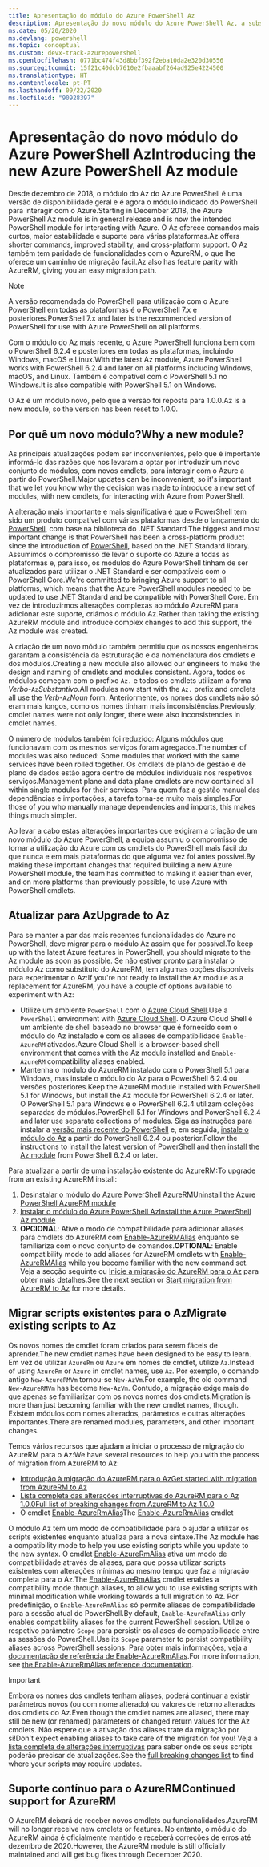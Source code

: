 ```yaml
---
title: Apresentação do módulo do Azure PowerShell Az
description: Apresentação do novo módulo do Azure PowerShell Az, a substituição do módulo AzureRM.
ms.date: 05/20/2020
ms.devlang: powershell
ms.topic: conceptual
ms.custom: devx-track-azurepowershell
ms.openlocfilehash: 0771bc474f43d8bbf392f2eba10da2e320d30556
ms.sourcegitcommit: 15f21c40dcb7610e2fbaaabf264ad925e4224500
ms.translationtype: HT
ms.contentlocale: pt-PT
ms.lasthandoff: 09/22/2020
ms.locfileid: "90928397"
---
```

# <a name="introducing-the-new-azure-powershell-az-module"></a><span data-ttu-id="ad29f-103">Apresentação do novo módulo do Azure PowerShell Az</span><span class="sxs-lookup"><span data-stu-id="ad29f-103">Introducing the new Azure PowerShell Az module</span></span>

<span data-ttu-id="ad29f-104">Desde dezembro de 2018, o módulo do Az do Azure PowerShell é uma versão de disponibilidade geral e é agora o módulo indicado do PowerShell para interagir com o Azure.</span><span class="sxs-lookup"><span data-stu-id="ad29f-104">Starting in December 2018, the Azure PowerShell Az module is in general release and is now the intended PowerShell module for interacting with Azure.</span></span> <span data-ttu-id="ad29f-105">O Az oferece comandos mais curtos, maior estabilidade e suporte para várias plataformas.</span><span class="sxs-lookup"><span data-stu-id="ad29f-105">Az offers shorter commands, improved stability, and cross-platform support.</span></span> <span data-ttu-id="ad29f-106">O Az também tem paridade de funcionalidades com o AzureRM, o que lhe oferece um caminho de migração fácil.</span><span class="sxs-lookup"><span data-stu-id="ad29f-106">Az also has feature parity with AzureRM, giving you an easy migration path.</span></span>

> [!NOTE]
> <span data-ttu-id="ad29f-107">A versão recomendada do PowerShell para utilização com o Azure PowerShell em todas as plataformas é o PowerShell 7.x e posteriores.</span><span class="sxs-lookup"><span data-stu-id="ad29f-107">PowerShell 7.x and later is the recommended version of PowerShell for use with Azure PowerShell on all platforms.</span></span>

<span data-ttu-id="ad29f-108">Com o módulo do Az mais recente, o Azure PowerShell funciona bem com o PowerShell 6.2.4 e posteriores em todas as plataformas, incluindo Windows, macOS e Linux.</span><span class="sxs-lookup"><span data-stu-id="ad29f-108">With the latest Az module, Azure PowerShell works with PowerShell 6.2.4 and later on all platforms including Windows, macOS, and Linux.</span></span> <span data-ttu-id="ad29f-109">Também é compatível com o PowerShell 5.1 no Windows.</span><span class="sxs-lookup"><span data-stu-id="ad29f-109">It is also compatible with PowerShell 5.1 on Windows.</span></span>

<span data-ttu-id="ad29f-110">O Az é um módulo novo, pelo que a versão foi reposta para 1.0.0.</span><span class="sxs-lookup"><span data-stu-id="ad29f-110">Az is a new module, so the version has been reset to 1.0.0.</span></span>

## <a name="why-a-new-module"></a><span data-ttu-id="ad29f-111">Por quê um novo módulo?</span><span class="sxs-lookup"><span data-stu-id="ad29f-111">Why a new module?</span></span>

<span data-ttu-id="ad29f-112">As principais atualizações podem ser inconvenientes, pelo que é importante informá-lo das razões que nos levaram a optar por introduzir um novo conjunto de módulos, com novos cmdlets, para interagir com o Azure a partir do PowerShell.</span><span class="sxs-lookup"><span data-stu-id="ad29f-112">Major updates can be inconvenient, so it's important that we let you know why the decision was made to introduce a new set of modules, with new cmdlets, for interacting with Azure from PowerShell.</span></span>

<span data-ttu-id="ad29f-113">A alteração mais importante e mais significativa é que o PowerShell tem sido um produto compatível com várias plataformas desde o lançamento do [PowerShell](/powershell/scripting/overview), com base na biblioteca do .NET Standard.</span><span class="sxs-lookup"><span data-stu-id="ad29f-113">The biggest and most important change is that PowerShell has been a cross-platform product since the introduction of [PowerShell](/powershell/scripting/overview), based on the .NET Standard library.</span></span>
<span data-ttu-id="ad29f-114">Assumimos o compromisso de levar o suporte do Azure a todas as plataformas e, para isso, os módulos do Azure PowerShell tinham de ser atualizados para utilizar o .NET Standard e ser compatíveis com o PowerShell Core.</span><span class="sxs-lookup"><span data-stu-id="ad29f-114">We're committed to bringing Azure support to all platforms, which means that the Azure PowerShell modules needed to be updated to use .NET Standard and be compatible with PowerShell Core.</span></span> <span data-ttu-id="ad29f-115">Em vez de introduzirmos alterações complexas ao módulo AzureRM para adicionar este suporte, criámos o módulo Az.</span><span class="sxs-lookup"><span data-stu-id="ad29f-115">Rather than taking the existing AzureRM module and introduce complex changes to add this support, the Az module was created.</span></span>

<span data-ttu-id="ad29f-116">A criação de um novo módulo também permitiu que os nossos engenheiros garantam a consistência da estruturação e da nomenclatura dos cmdlets e dos módulos.</span><span class="sxs-lookup"><span data-stu-id="ad29f-116">Creating a new module also allowed our engineers to make the design and naming of cmdlets and modules consistent.</span></span> <span data-ttu-id="ad29f-117">Agora, todos os módulos começam com o prefixo `Az.` e todos os cmdlets utilizam a forma _Verbo_-`Az`_Substantivo_.</span><span class="sxs-lookup"><span data-stu-id="ad29f-117">All modules now start with the `Az.` prefix and cmdlets all use the _Verb_-`Az`_Noun_ form.</span></span> <span data-ttu-id="ad29f-118">Anteriormente, os nomes dos cmdlets não só eram mais longos, como os nomes tinham mais inconsistências.</span><span class="sxs-lookup"><span data-stu-id="ad29f-118">Previously, cmdlet names were not only longer, there were also inconsistencies in cmdlet names.</span></span>

<span data-ttu-id="ad29f-119">O número de módulos também foi reduzido: Alguns módulos que funcionavam com os mesmos serviços foram agregados.</span><span class="sxs-lookup"><span data-stu-id="ad29f-119">The number of modules was also reduced: Some modules that worked with the same services have been rolled together.</span></span> <span data-ttu-id="ad29f-120">Os cmdlets de plano de gestão e de plano de dados estão agora dentro de módulos individuais nos respetivos serviços.</span><span class="sxs-lookup"><span data-stu-id="ad29f-120">Management plane and data plane cmdlets are now contained all within single modules for their services.</span></span> <span data-ttu-id="ad29f-121">Para quem faz a gestão manual das dependências e importações, a tarefa torna-se muito mais simples.</span><span class="sxs-lookup"><span data-stu-id="ad29f-121">For those of you who manually manage dependencies and imports, this makes things much simpler.</span></span>

<span data-ttu-id="ad29f-122">Ao levar a cabo estas alterações importantes que exigiram a criação de um novo módulo do Azure PowerShell, a equipa assumiu o compromisso de tornar a utilização do Azure com os cmdlets do PowerShell mais fácil do que nunca e em mais plataformas do que alguma vez foi antes possível.</span><span class="sxs-lookup"><span data-stu-id="ad29f-122">By making these important changes that required building a new Azure PowerShell module, the team has committed to making it easier than ever, and on more platforms than previously possible, to use Azure with PowerShell cmdlets.</span></span>

## <a name="upgrade-to-az"></a><span data-ttu-id="ad29f-123">Atualizar para Az</span><span class="sxs-lookup"><span data-stu-id="ad29f-123">Upgrade to Az</span></span>

<span data-ttu-id="ad29f-124">Para se manter a par das mais recentes funcionalidades do Azure no PowerShell, deve migrar para o módulo Az assim que for possível.</span><span class="sxs-lookup"><span data-stu-id="ad29f-124">To keep up with the latest Azure features in PowerShell, you should migrate to the Az module as soon as possible.</span></span> <span data-ttu-id="ad29f-125">Se não estiver pronto para instalar o módulo Az como substituto do AzureRM, tem algumas opções disponíveis para experimentar o Az:</span><span class="sxs-lookup"><span data-stu-id="ad29f-125">If you're not ready to install the Az module as a replacement for AzureRM, you have a couple of options available to experiment with Az:</span></span>

- <span data-ttu-id="ad29f-126">Utilize um ambiente `PowerShell` com o [Azure Cloud Shell](https://docs.microsoft.com/azure/cloud-shell/overview).</span><span class="sxs-lookup"><span data-stu-id="ad29f-126">Use a `PowerShell` environment with [Azure Cloud Shell](https://docs.microsoft.com/azure/cloud-shell/overview).</span></span> <span data-ttu-id="ad29f-127">O Azure Cloud Shell é um ambiente de shell baseado no browser que é fornecido com o módulo do Az instalado e com os aliases de compatibilidade `Enable-AzureRM` ativados.</span><span class="sxs-lookup"><span data-stu-id="ad29f-127">Azure Cloud Shell is a browser-based shell environment that comes with the Az module installed and `Enable-AzureRM` compatibility aliases enabled.</span></span>
- <span data-ttu-id="ad29f-128">Mantenha o módulo do AzureRM instalado com o PowerShell 5.1 para Windows, mas instale o módulo do Az para o PowerShell 6.2.4 ou versões posteriores.</span><span class="sxs-lookup"><span data-stu-id="ad29f-128">Keep the AzureRM module installed with PowerShell 5.1 for Windows, but install the Az module for PowerShell 6.2.4 or later.</span></span> <span data-ttu-id="ad29f-129">O PowerShell 5.1 para Windows e o PowerShell 6.2.4 utilizam coleções separadas de módulos.</span><span class="sxs-lookup"><span data-stu-id="ad29f-129">PowerShell 5.1 for Windows and PowerShell 6.2.4 and later use separate collections of modules.</span></span> <span data-ttu-id="ad29f-130">Siga as instruções para instalar a [versão mais recente do PowerShell](/powershell/scripting/install/installing-powershell) e, em seguida, [instale o módulo do Az](install-az-ps.md) a partir do PowerShell 6.2.4 ou posterior.</span><span class="sxs-lookup"><span data-stu-id="ad29f-130">Follow the instructions to install the [latest version of PowerShell](/powershell/scripting/install/installing-powershell) and then [install the Az module](install-az-ps.md) from PowerShell 6.2.4 or later.</span></span>

<span data-ttu-id="ad29f-131">Para atualizar a partir de uma instalação existente do AzureRM:</span><span class="sxs-lookup"><span data-stu-id="ad29f-131">To upgrade from an existing AzureRM install:</span></span>

1. [<span data-ttu-id="ad29f-132">Desinstalar o módulo do Azure PowerShell AzureRM</span><span class="sxs-lookup"><span data-stu-id="ad29f-132">Uninstall the Azure PowerShell AzureRM module</span></span>](/powershell/azure/uninstall-az-ps#uninstall-the-azurerm-module)
2. [<span data-ttu-id="ad29f-133">Instalar o módulo do Azure PowerShell Az</span><span class="sxs-lookup"><span data-stu-id="ad29f-133">Install the Azure PowerShell Az module</span></span>](install-az-ps.md)
3. <span data-ttu-id="ad29f-134">**OPCIONAL**: Ative o modo de compatibilidade para adicionar aliases para cmdlets do AzureRM com [Enable-AzureRMAlias](/powershell/module/az.accounts/enable-azurermalias) enquanto se familiariza com o novo conjunto de comandos.</span><span class="sxs-lookup"><span data-stu-id="ad29f-134">**OPTIONAL**: Enable compatibility mode to add aliases for AzureRM cmdlets with [Enable-AzureRMAlias](/powershell/module/az.accounts/enable-azurermalias) while you become familiar with the new command set.</span></span> <span data-ttu-id="ad29f-135">Veja a secção seguinte ou [Inicie a migração do AzureRM para o Az](migrate-from-azurerm-to-az.md) para obter mais detalhes.</span><span class="sxs-lookup"><span data-stu-id="ad29f-135">See the next section or [Start migration from AzureRM to Az](migrate-from-azurerm-to-az.md) for more details.</span></span>

## <a name="migrate-existing-scripts-to-az"></a><span data-ttu-id="ad29f-136">Migrar scripts existentes para o Az</span><span class="sxs-lookup"><span data-stu-id="ad29f-136">Migrate existing scripts to Az</span></span>

<span data-ttu-id="ad29f-137">Os novos nomes de cmdlet foram criados para serem fáceis de aprender.</span><span class="sxs-lookup"><span data-stu-id="ad29f-137">The new cmdlet names have been designed to be easy to learn.</span></span> <span data-ttu-id="ad29f-138">Em vez de utilizar `AzureRm` ou `Azure` em nomes de cmdlet, utilize `Az`.</span><span class="sxs-lookup"><span data-stu-id="ad29f-138">Instead of using `AzureRm` or `Azure` in cmdlet names, use `Az`.</span></span> <span data-ttu-id="ad29f-139">Por exemplo, o comando antigo `New-AzureRMVm` tornou-se `New-AzVm`.</span><span class="sxs-lookup"><span data-stu-id="ad29f-139">For example, the old command `New-AzureRMVm` has become `New-AzVm`.</span></span>
<span data-ttu-id="ad29f-140">Contudo, a migração exige mais do que apenas se familiarizar com os novos nomes dos cmdlets.</span><span class="sxs-lookup"><span data-stu-id="ad29f-140">Migration is more than just becoming familiar with the new cmdlet names, though.</span></span> <span data-ttu-id="ad29f-141">Existem módulos com nomes alterados, parâmetros e outras alterações importantes.</span><span class="sxs-lookup"><span data-stu-id="ad29f-141">There are renamed modules, parameters, and other important changes.</span></span>

<span data-ttu-id="ad29f-142">Temos vários recursos que ajudam a iniciar o processo de migração do AzureRM para o Az:</span><span class="sxs-lookup"><span data-stu-id="ad29f-142">We have several resources to help you with the process of migration from AzureRM to Az:</span></span>

- [<span data-ttu-id="ad29f-143">Introdução à migração do AzureRM para o Az</span><span class="sxs-lookup"><span data-stu-id="ad29f-143">Get started with migration from AzureRM to Az</span></span>](migrate-from-azurerm-to-az.md)
- [<span data-ttu-id="ad29f-144">Lista completa das alterações interruptivas do AzureRM para o Az 1.0.0</span><span class="sxs-lookup"><span data-stu-id="ad29f-144">Full list of breaking changes from AzureRM to Az 1.0.0</span></span>](migrate-az-1.0.0.md)
- <span data-ttu-id="ad29f-145">O cmdlet [Enable-AzureRmAlias](/powershell/module/az.accounts/enable-azurermalias)</span><span class="sxs-lookup"><span data-stu-id="ad29f-145">The [Enable-AzureRmAlias](/powershell/module/az.accounts/enable-azurermalias) cmdlet</span></span>

<span data-ttu-id="ad29f-146">O módulo Az tem um modo de compatibilidade para o ajudar a utilizar os scripts existentes enquanto atualiza para a nova sintaxe.</span><span class="sxs-lookup"><span data-stu-id="ad29f-146">The Az module has a compatibility mode to help you use existing scripts while you update to the new syntax.</span></span> <span data-ttu-id="ad29f-147">O cmdlet [Enable-AzureRmAlias](/powershell/module/az.accounts/enable-azurermalias) ativa um modo de compatibilidade através de aliases, para que possa utilizar scripts existentes com alterações mínimas ao mesmo tempo que faz a migração completa para o Az.</span><span class="sxs-lookup"><span data-stu-id="ad29f-147">The [Enable-AzureRmAlias](/powershell/module/az.accounts/enable-azurermalias) cmdlet enables a compatibility mode through aliases, to allow you to use existing scripts with minimal modification while working towards a full migration to Az.</span></span> <span data-ttu-id="ad29f-148">Por predefinição, o `Enable-AzureRmAlias` só permite aliases de compatibilidade para a sessão atual do PowerShell.</span><span class="sxs-lookup"><span data-stu-id="ad29f-148">By default, `Enable-AzureRmAlias` only enables compatibility aliases for the current PowerShell session.</span></span> <span data-ttu-id="ad29f-149">Utilize o respetivo parâmetro `Scope` para persistir os aliases de compatibilidade entre as sessões do PowerShell.</span><span class="sxs-lookup"><span data-stu-id="ad29f-149">Use its `Scope` parameter to persist compatibility aliases across PowerShell sessions.</span></span> <span data-ttu-id="ad29f-150">Para obter mais informações, veja a [documentação de referência de Enable-AzureRmAlias](/powershell/module/az.accounts/enable-azurermalias).</span><span class="sxs-lookup"><span data-stu-id="ad29f-150">For more information, see [the Enable-AzureRmAlias reference documentation](/powershell/module/az.accounts/enable-azurermalias).</span></span>

> [!IMPORTANT]
> <span data-ttu-id="ad29f-151">Embora os nomes dos cmdlets tenham aliases, poderá continuar a existir parâmetros novos (ou com nome alterado) ou valores de retorno alterados dos cmdlets do Az.</span><span class="sxs-lookup"><span data-stu-id="ad29f-151">Even though the cmdlet names are aliased, there may still be new (or renamed) parameters or changed return values for the Az cmdlets.</span></span> <span data-ttu-id="ad29f-152">Não espere que a ativação dos aliases trate da migração por si!</span><span class="sxs-lookup"><span data-stu-id="ad29f-152">Don't expect enabling aliases to take care of the migration for you!</span></span> <span data-ttu-id="ad29f-153">Veja a [lista completa de alterações interruptivas](migrate-az-1.0.0.md) para saber onde os seus scripts poderão precisar de atualizações.</span><span class="sxs-lookup"><span data-stu-id="ad29f-153">See the [full breaking changes list](migrate-az-1.0.0.md) to find where your scripts may require updates.</span></span>

## <a name="continued-support-for-azurerm"></a><span data-ttu-id="ad29f-154">Suporte contínuo para o AzureRM</span><span class="sxs-lookup"><span data-stu-id="ad29f-154">Continued support for AzureRM</span></span>

<span data-ttu-id="ad29f-155">O AzureRM deixará de receber novos cmdlets ou funcionalidades.</span><span class="sxs-lookup"><span data-stu-id="ad29f-155">AzureRM will no longer receive new cmdlets or features.</span></span> <span data-ttu-id="ad29f-156">No entanto, o módulo do AzureRM ainda é oficialmente mantido e receberá correções de erros até dezembro de 2020.</span><span class="sxs-lookup"><span data-stu-id="ad29f-156">However, the AzureRM module is still officially maintained and will get bug fixes through December 2020.</span></span>
